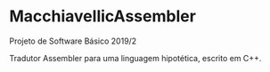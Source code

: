 # MacchiavellicAssembler

Projeto de Software Básico 2019/2

Tradutor Assembler para uma linguagem hipotética, escrito em C++.
